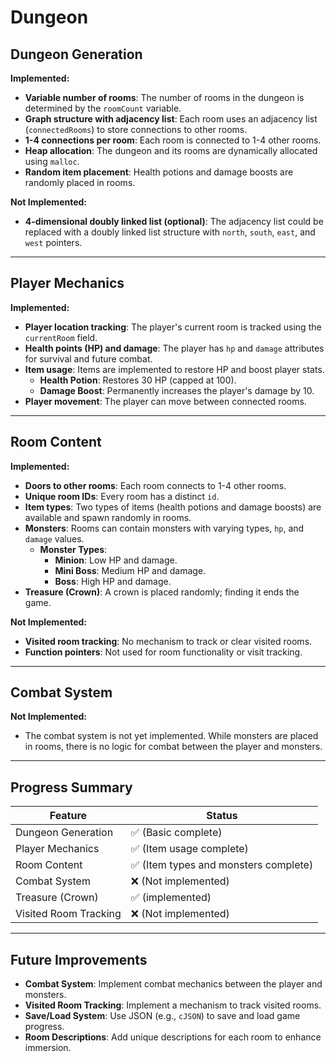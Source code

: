 # Dungeon

## Dungeon Generation

**Implemented:**
- **Variable number of rooms**: The number of rooms in the dungeon is determined by the `roomCount` variable.
- **Graph structure with adjacency list**: Each room uses an adjacency list (`connectedRooms`) to store connections to other rooms.
- **1-4 connections per room**: Each room is connected to 1-4 other rooms.
- **Heap allocation**: The dungeon and its rooms are dynamically allocated using `malloc`.
- **Random item placement**: Health potions and damage boosts are randomly placed in rooms.

**Not Implemented:**
- **4-dimensional doubly linked list (optional)**: The adjacency list could be replaced with a doubly linked list structure with `north`, `south`, `east`, and `west` pointers.

---

## Player Mechanics

**Implemented:**
- **Player location tracking**: The player's current room is tracked using the `currentRoom` field.
- **Health points (HP) and damage**: The player has `hp` and `damage` attributes for survival and future combat.
- **Item usage**: Items are implemented to restore HP and boost player stats.
  - **Health Potion**: Restores 30 HP (capped at 100).
  - **Damage Boost**: Permanently increases the player's damage by 10.
- **Player movement**: The player can move between connected rooms.

---

## Room Content

**Implemented:**
- **Doors to other rooms**: Each room connects to 1-4 other rooms.
- **Unique room IDs**: Every room has a distinct `id`.
- **Item types**: Two types of items (health potions and damage boosts) are available and spawn randomly in rooms.
- **Monsters**: Rooms can contain monsters with varying types, `hp`, and `damage` values.
  - **Monster Types**:
    - **Minion**: Low HP and damage.
    - **Mini Boss**: Medium HP and damage.
    - **Boss**: High HP and damage.
- **Treasure (Crown)**: A crown is placed randomly; finding it ends the game.

**Not Implemented:**
- **Visited room tracking**: No mechanism to track or clear visited rooms.
- **Function pointers**: Not used for room functionality or visit tracking.

---

## Combat System

**Not Implemented:**
- The combat system is not yet implemented. While monsters are placed in rooms, there is no logic for combat between the player and monsters.

---

## Progress Summary

| Feature              | Status                  |
| -------------------- | ----------------------- |
| Dungeon Generation   | ✅ (Basic complete)     |
| Player Mechanics     | ✅ (Item usage complete)|
| Room Content         | ✅ (Item types and monsters complete) |
| Combat System        | ❌ (Not implemented)    |
| Treasure (Crown)     | ✅ (implemented)    |
| Visited Room Tracking| ❌ (Not implemented)    |

---

## Future Improvements
- **Combat System**: Implement combat mechanics between the player and monsters.
- **Visited Room Tracking**: Implement a mechanism to track visited rooms.
- **Save/Load System**: Use JSON (e.g., `cJSON`) to save and load game progress.
- **Room Descriptions**: Add unique descriptions for each room to enhance immersion.